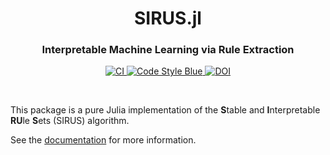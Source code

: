 <h1 align="center">SIRUS.jl</h1>

<h3 align="center">
    Interpretable Machine Learning via Rule Extraction
</h3>

<p align="center">
    <a href="https://github.com/rikhuijzer/SIRUS.jl/actions?query=workflow%3ACI+branch%3Amain">
        <img src="https://github.com/rikhuijzer/SIRUS.jl/workflows/CI/badge.svg" alt="CI">
    </a>
    <a href="https://github.com/invenia/BlueStyle">
        <img src="https://img.shields.io/badge/Code%20Style-Blue-4495d1.svg" alt="Code Style Blue">
    </a>
    <a href="https://zenodo.org/badge/latestdoi/567665496">
        <img src="https://zenodo.org/badge/567665496.svg" alt="DOI">
    </a>
</p>

<br>

This package is a pure Julia implementation of the **S**table and **I**nterpretable **RU**le **S**ets (SIRUS) algorithm.

See the [documentation](https://sirus.jl.huijzer.xyz/dev/) for more information.
